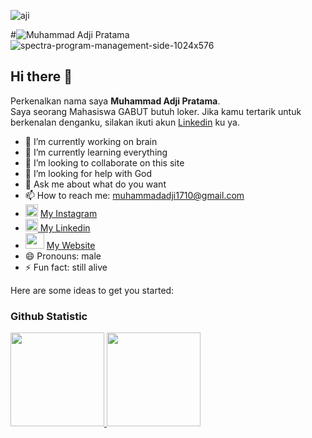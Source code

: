 
<p align="left"><img src="https://komarev.com/ghpvc/?username=ajips-code&label=Profile%20views&color=0e75b6&style=flat" alt="aji"/></p>

#![Muhammad Adji Pratama](https://user-images.githubusercontent.com/115201845/211271648-e5090c01-abc8-4e3a-908d-a0bb837f0c85.svg)
![spectra-program-management-side-1024x576](https://user-images.githubusercontent.com/115201845/211274405-10db223b-ecb0-4d38-ab43-e172f5ec6e1b.jpg)

## Hi there 👋
Perkenalkan nama saya **Muhammad Adji Pratama**.\
Saya seorang Mahasiswa GABUT butuh loker.
Jika kamu tertarik untuk berkenalan denganku, silakan ikuti akun [Linkedin](https://www.linkedin.com/in/muhammadadjipr/) ku ya.
- 🔭 I’m currently working on brain
- 🌱 I’m currently learning everything
- 👯 I’m looking to collaborate on this site
- 🤔 I’m looking for help with God
- 💬 Ask me about what do you want
- 📫 How to reach me: <a href="mailto:muhammadadji1710@mail.com">muhammadadji1710@gmail.com</a>
- <a href="https://www.instagram.com/mdjiepr/"><img src="https://www.instagram.com/static/images/ico/favicon-192.png/68d99ba29cc8.png" alt="Instagram" width="20px" height="20px"></a> [My Instagram](https://www.instagram.com/mdjiepr/)
- <a href="https://www.linkedin.com/in/muhammadadjipr/"><img src="https://cdn.iconscout.com/icon/free/png-512/free-linkedin-47-189764.png?f=avif&w=256" alt="LinkedIn Profile" width="20px" height="20px"> </a>[My Linkedin](https://www.linkedin.com/in/muhammadadjipr/)
- <img src="https://cdn3.iconfinder.com/data/icons/flat-icons-web/40/Globe-512.png" alt="" width="30px" height="25px"> [My Website](https://djie.netlify.app) 
- 😄 Pronouns: male
- ⚡ Fun fact: still alive

Here are some ideas to get you started:


### Github Statistic
<p align="left">
<a href="[https://github.com/gilangadhan](https://github.com/ajips-code)">
<img height="150em" src="https://github-readme-stats-eight-theta.vercel.app/api/top-langs/?username=ajips-code&layout=compact&langs_count=8&theme=algolia"/>
<img height="150em" src="https://github-readme-stats-eight-theta.vercel.app/api?username=ajips-code&show_icons=true&theme=algolia&include_all_commits=true&count_private=true"/>
</a>
</p>
